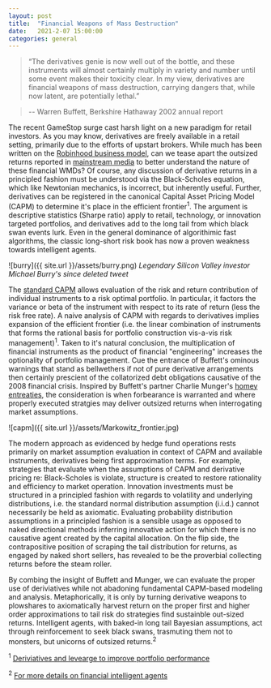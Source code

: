 ```yaml
---
layout: post
title:  "Financial Weapons of Mass Destruction"
date:   2021-2-07 15:00:00
categories: general
---
```


> “The derivatives genie is now well out of the bottle, and these instruments will almost certainly multiply in variety and number until some event makes their toxicity clear. In my view, derivatives are financial weapons of mass destruction, carrying dangers that, while now latent, are potentially lethal.”

>    -- Warren Buffett, Berkshire Hathaway 2002 annual report

The recent GameStop surge cast harsh light on a new paradigm for retail investors.  As you may know, derivatives are freely available in a retail setting, primarily due to the efforts of upstart brokers. While much has been written on the [Robinhood business model](https://www.wsj.com/articles/why-free-trading-on-robinhood-isnt-really-free-1541772001?st=6q91hyt16vclr7d&reflink=desktopwebshare_permalink), can we tease apart the outsized returns reported in [mainstream media](https://www.wsj.com/articles/everyones-a-day-trader-now-11595649609?st=bmrp0jzihzq19n9&reflink=desktopwebshare_permalink) to better understand the nature of these financial WMDs?  Of course, any discussion of derivative returns in a principled fashion must be understood via the Black-Scholes equation, which like Newtonian mechanics, is incorrect, but inherently useful. Further, derivatives can be registered in the canonical Capital Asset Pricing Model (CAPM) to determine it's place in the efficient frontier<sup>1</sup>. The argument is descriptive statistics (Sharpe ratio) apply to retail, technology, or innovation targeted portfolios, and derivatives add to the long tail from which black swan events lurk.  Even in the general dominance of algorithimic fast algorithms, the classic long-short risk book has now a proven weakness towards intelligent agents.

![burry]({{ site.url }}/assets/burry.png)
*Legendary Silicon Valley investor Michael Burry's since deleted tweet*

The [standard CAPM](https://oyc.yale.edu/sites/default/files/Lect04DiversifyS.pdf
) allows evaluation of the risk and return contribution of individual instruments to a risk optimal portfolio.  In particular, it factors the variance or beta of the instrument with respect to its rate of return (less the risk free rate). A naive analysis of CAPM with regards to derivatives implies expansion of the efficient frontier (i.e. the linear combination of instruments that forms the rational basis for portfolio construction vis-a-vis risk management)<sup>1</sup>. Taken to it's natural conclusion, the multiplication of financial instruments as the product of financial "engineering" increases the optionality of portfolio management. Cue the entrance of Buffett's ominous warnings that stand as bellwethers if not of pure derivative arrangements then certainly prescient of the collatorized debt obligations causative of the 2008 financial crisis. Inspired by Buffett's partner Charlie Munger's [homey entreaties](https://quotefancy.com/quote/1561903/Charlie-Munger-The-world-of-derivatives-is-full-of-holes-that-very-few-people-are-really
), the consideration is when forbearance is warranted and where properly executed stratgies may deliver outsized returns when interrogating market assumptions.

![capm]({{ site.url }}/assets/Markowitz_frontier.jpg)

The modern approach as evidenced by hedge fund operations rests primarily on market assumption evaluation in context of CAPM and available instruments, derivatives being first approximation terms.  For example, strategies that evaluate when the assumptions of CAPM and derivative pricing re: Black-Scholes is violate, structure is created to restore rationality and efficiency to market operation. Innovation investments must be structured in a principled fashion with regards to volatility and underlying distributions, i.e. the standard normal distribution assumption (i.i.d.) cannot necessarily be held as axiomatic. Evaluating probability distribution assumptions in a principled fashion is a sensible usage as opposed to naked directional methods inferring innovative action for which there is no causative agent created by the capital allocation.  On the flip side, the contrapositive position of scraping the tail distribution for returns, as engaged by naked short sellers, has revealed to be the proverbial collecting returns before the steam roller.

By combing the insight of Buffett and Munger, we can evaluate the proper use of deriviatives while not abadoning fundamental CAPM-based modeling and analysis. Metaphorically, it is only by turning derivative weapons to plowshares to axiomatically harvest return on the proper first and higher order approximations to tail risk do strategies find sustainble out-sized returns.  Intelligent agents, with baked-in long tail Bayesian assumptions, act through reinforcement to seek black swans, trasmuting them not to monsters, but unicorns of outsized returns.<sup>2</sup>

<sup>1</sup> [Deriviatives and levearge to improve portfolio performance](https://www.institutionalinvestor.com/article/b150qd3fhy4cwb/using-derivatives-and-leverage-to-improve-portfolio-performance)

<sup>2</sup> [For more details on financial intelligent agents](https://www.nvidia.com/en-us/gtc/topics/)
